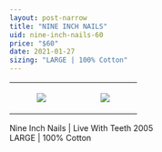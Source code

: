 ```yaml
---
layout: post-narrow
title: "NINE INCH NAILS"
uid: nine-inch-nails-60
price: "$60"
date: 2021-01-27
sizing: "LARGE | 100% Cotton"
---
```




<table style="width:100%;"><tr><td style="vertical-align:top;">
      <figure class="tmblr-full" data-orig-height="2048" data-orig-width="1365" data-orig-src="https://concertshirts.netlify.app/shirts/0089/0089-01.jpg"><img src="https://64.media.tumblr.com/c0f875c462698e7c4ec545f978ea6c0d/af09030581f7f2cc-9a/s540x810/2f62afd17221c06c056a396536952c154d4ba4e4.jpg" data-orig-height="2048" data-orig-width="1365" data-orig-src="https://concertshirts.netlify.app/shirts/0089/0089-01.jpg"/></figure></td>
    <td style="vertical-align:top;">
      <figure class="tmblr-full" data-orig-height="2048" data-orig-width="1365" data-orig-src="https://concertshirts.netlify.app/shirts/0089/0089-02.jpg"><img src="https://64.media.tumblr.com/5ccf2a50f64f68f535a22cda5fed2074/af09030581f7f2cc-ce/s540x810/6a683c0f06e5dfebb8997225cd5020106d39c5f1.jpg" data-orig-height="2048" data-orig-width="1365" data-orig-src="https://concertshirts.netlify.app/shirts/0089/0089-02.jpg"/></figure></td>
  </tr></table><p>
  Nine Inch Nails | Live With Teeth 2005<br/>LARGE | 100% Cotton
</p>
